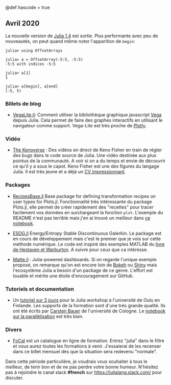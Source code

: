 @def hascode = true
## Avril 2020

La nouvelle version de [Julia 1.4](https://github.com/JuliaLang/julia/blob/v1.4.0-rc2/NEWS.md) est sortie. Plus performante avec peu de nouveautés, on peut quand même noter l'apparition de `begin`:

```julia-repl
julia> using OffsetArrays

julia> a = OffsetArray(-5:5, -5:5)
-5:5 with indices -5:5

julia> a[1]
1

julia> a[begin], a[end]
(-5, 5)
```

### Billets de blog

- [VegaLite.jl](https://www.queryverse.org//2020/03/11/vegalite-v2.0.0/): Comment utiliser la bibliothèque graphique javascript [Vega](https://vega.github.io) depuis Julia.  Cela permet de faire des graphes interactifs en utilisant le navigateur comme support. Vega-Lite est très proche de [Plotly](https://plot.ly/julia/).

### Vidéo

- [The Kenoverse](https://www.twitch.tv/videos/568689044) : Des vidéos en direct de Keno Fisher en train de régler des bugs dans le code source de Julia.  Une vidéo destinée aux plus pointus de la communauté.  A voir si on a du temps et envie de découvrir ce qu'il y a sous le capot. Keno Fisher est une des figures du langage Julia. Il est très jeune et a déjà un [CV impressionnant](https://juliacomputing.com/communication/2018/11/19/30u30.html).

### Packages 

- [RecipesBase.jl](https://github.com/JuliaPlots/RecipesBase.jl) Base package for defining transformation recipes on user types for Plots.jl. Fonctionnalité très intéressante du package Plots.jl, elle permet de créer rapidement des "recettes" pour tracer facilement vos données en surchargeant la fonction `plot`.  L'exemple du README n'est pas terrible mais j'en ai trouvé un meilleur dans [ce notebook](https://github.com/JuliaPlots/ExamplePlots.jl/blob/master/notebooks/usertype_recipes.ipynb).

- [ESDG.jl](https://github.com/jlchan/ESDG.jl) Energy/Entropy Stable Discontinuous Galerkin.  Le package est en cours de développement mais c'est le premier que je vois sur cette méthode numérique. Le code est inspiré des exemples MATLAB du [livre de Hestaven et Warburton](https://link.springer.com/book/10.1007/978-0-387-72067-8).  A suivre pour ceux que ca intéresse.

- [Matte.jl](https://github.com/angusmoore/Matte.jl) : Julia-powered dashboards.  Si on regarde l'unique exemple proposé, on remarque qu'on est encore loin de [Bokeh](https://docs.bokeh.org/en/latest/docs/gallery.html) ou [Shiny](https://shiny.rstudio.com/gallery/) mais l'ecosystème Julia a besoin d'un package de ce genre. L'effort est louable et mérite une étoile d'encouragement sur GitHub.

### Tutoriels et documentation

- Un [tutoriel sur 3 jours](https://github.com/crstnbr/JuliaOulu20) pour le Julia workshop à l'université de Oulu en Finlande. Les supports de la formation sont d'une très grande qualité. Ils ont été écrits par [Carsten Bauer](https://github.com/crstnbr) de l'université de Cologne. Le [notebook sur la parallélisation](https://github.com/crstnbr/JuliaOulu20/blob/master/Day3/1_parallel_computing.ipynb) est très bien.

### Divers

- [FoCal](https://formation-calcul.fr) est un catalogue en ligne de formation. Entrez "julia" dans le filtre et vous aurez toutes les formations à venir. J'essaierai de les recenser dans ce billet mensuel dès que la situation sera redevenu "normale".

Dans cette période particulière, je voudrais vous souhaiter à tous le meilleur, de tenir bon et de ne pas perdre votre bonne humeur.  N'hésitez pas à rejoindre le canal slack **#french** sur <https://julialang.slack.com/> pour discuter.
